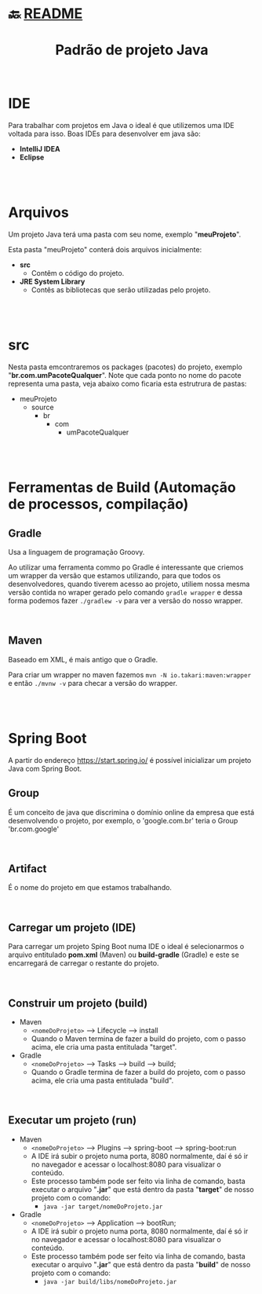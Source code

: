 # :back: [README](../../../README.md#programming-languages)

<h1 align="center">
    Padrão de projeto Java
</h1> 

<br>

# IDE
Para trabalhar com projetos em Java o ideal é que utilizemos uma IDE voltada para isso. Boas IDEs para desenvolver em java são:
-   **IntelliJ IDEA**
-   **Eclipse**

<br>
<br>

# Arquivos
Um projeto Java terá uma pasta com seu nome, exemplo "**meuProjeto**".

Esta pasta "meuProjeto" conterá dois arquivos inicialmente:
-   **src**
    -   Contêm o código do projeto.
-   **JRE System Library**
    - Contês as bibliotecas que serão utilizadas pelo projeto.

<br>
<br>

# src
Nesta pasta emcontraremos os packages (pacotes) do projeto, exemplo "**br.com.umPacoteQualquer**". Note que cada ponto no nome do pacote representa uma pasta, veja abaixo como ficaria esta estrutrura de pastas:
-   meuProjeto
    -   source
        -   br
            -   com
                -   umPacoteQualquer

<br>
<br>

# Ferramentas de Build (Automação de processos, compilação)

## Gradle
Usa a linguagem de programação Groovy.

Ao utilizar uma ferramenta commo po Gradle é interessante que criemos um wrapper da versão que estamos utilizando, para que todos os desenvolvedores, quando tiverem acesso ao projeto, utiliem nossa mesma versão contida no wraper gerado pelo comando `gradle wrapper` e dessa forma podemos fazer `./gradlew -v` para ver a versão do nosso wrapper.

<br>

## Maven
Baseado em XML, é mais antigo que o Gradle.

Para criar um wrapper no maven fazemos `mvn -N io.takari:maven:wrapper` e então `./mvnw -v` para checar a versão do wrapper.

<br>
<br>

# Spring Boot
A partir do endereço https://start.spring.io/ é possível inicializar um projeto Java com Spring Boot.

## Group
É um conceito de java que discrimina o domínio online da empresa que está desenvolvendo o projeto, por exemplo, o 'google.com.br' teria o Group 'br.com.google'

<br>

## Artifact
É o nome do projeto em que estamos trabalhando.

<br>

## Carregar um projeto (IDE)

Para carregar um projeto Sping Boot numa IDE o ideal é selecionarmos o arquivo entitulado **pom.xml** (Maven) ou **build-gradle** (Gradle) e este se encarregará de carregar o restante do projeto.

<br>

## Construir um projeto (build)
-   Maven
    -   `<nomeDoProjeto>` --> Lifecycle --> install
    -   Quando o Maven termina de fazer a build do projeto, com o passo acima, ele cria uma pasta entitulada "target".
-   Gradle
    -   `<nomeDoProjeto>` --> Tasks --> build --> build;
    -   Quando o Gradle termina de fazer a build do projeto, com o passo acima, ele cria uma pasta entitulada "build".

<br>

## Executar um projeto (run)
-   Maven
    -   `<nomeDoProjeto>` --> Plugins --> spring-boot --> spring-boot:run
    -   A IDE irá subir o projeto numa porta, 8080 normalmente, daí é só ir no navegador e acessar o localhost:8080 para visualizar o conteúdo.
    - Este processo também pode ser feito via linha de comando, basta executar o arquivo "**.jar**" que está dentro da pasta "**target**" de nosso projeto com o comando:
        -   `java -jar target/nomeDoProjeto.jar`
-   Gradle
    -   `<nomeDoProjeto>` --> Application --> bootRun;
    -   A IDE irá subir o projeto numa porta, 8080 normalmente, daí é só ir no navegador e acessar o localhost:8080 para visualizar o conteúdo.
    - Este processo também pode ser feito via linha de comando, basta executar o arquivo "**.jar**" que está dentro da pasta "**build**" de nosso projeto com o comando:
        -   `java -jar build/libs/nomeDoProjeto.jar`

<br>